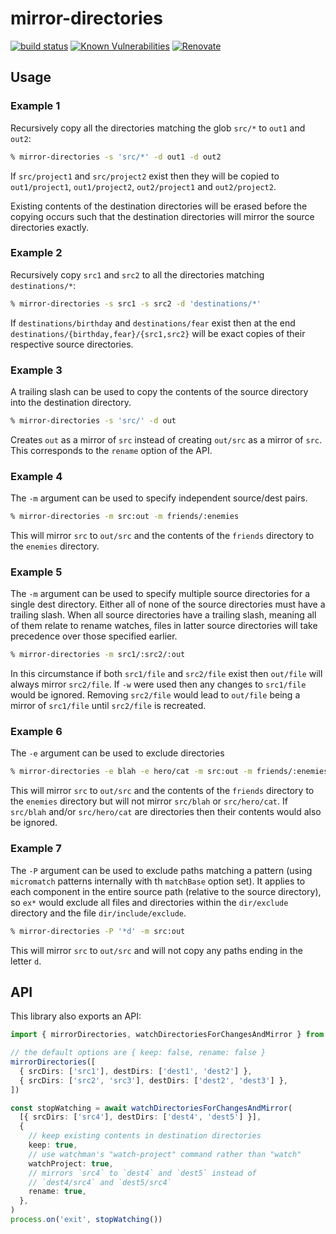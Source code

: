 # mirror-directories

[![build status](https://circleci.com/gh/insidewhy/mirror-directories.png?style=shield)](https://circleci.com/gh/insidewhy/mirror-directories)
[![Known Vulnerabilities](https://snyk.io/test/github/insidewhy/mirror-directories/badge.svg)](https://snyk.io/test/github/insidewhy/mirror-directories)
[![Renovate](https://img.shields.io/badge/renovate-enabled-brightgreen.svg)](https://renovatebot.com)

## Usage

### Example 1

Recursively copy all the directories matching the glob `src/*` to `out1` and `out2`:

```bash
% mirror-directories -s 'src/*' -d out1 -d out2
```

If `src/project1` and `src/project2` exist then they will be copied to `out1/project1`, `out1/project2`, `out2/project1` and `out2/project2`.

Existing contents of the destination directories will be erased before the copying occurs such that the destination directories will mirror the source directories exactly.

### Example 2

Recursively copy `src1` and `src2` to all the directories matching `destinations/*`:

```bash
% mirror-directories -s src1 -s src2 -d 'destinations/*'
```

If `destinations/birthday` and `destinations/fear` exist then at the end `destinations/{birthday,fear}/{src1,src2}` will be exact copies of their respective source directories.

### Example 3

A trailing slash can be used to copy the contents of the source directory into the destination directory.

```bash
% mirror-directories -s 'src/' -d out
```

Creates `out` as a mirror of `src` instead of creating `out/src` as a mirror of `src`. This corresponds to the `rename` option of the API.

### Example 4

The `-m` argument can be used to specify independent source/dest pairs.

```bash
% mirror-directories -m src:out -m friends/:enemies
```

This will mirror `src` to `out/src` and the contents of the `friends` directory to the `enemies` directory.

### Example 5

The `-m` argument can be used to specify multiple source directories for a single dest directory. Either all of none of the source directories must have a trailing slash. When all source directories have a trailing slash, meaning all of them relate to rename watches, files in latter source directories will take precedence over those specified earlier.

```bash
% mirror-directories -m src1/:src2/:out
```

In this circumstance if both `src1/file` and `src2/file` exist then `out/file` will always mirror `src2/file`. If `-w` were used then any changes to `src1/file` would be ignored. Removing `src2/file` would lead to `out/file` being a mirror of `src1/file` until `src2/file` is recreated.

### Example 6

The `-e` argument can be used to exclude directories

```bash
% mirror-directories -e blah -e hero/cat -m src:out -m friends/:enemies
```

This will mirror `src` to `out/src` and the contents of the `friends` directory to the `enemies` directory but will not mirror `src/blah` or `src/hero/cat`. If `src/blah` and/or `src/hero/cat` are directories then their contents would also be ignored.

### Example 7

The `-P` argument can be used to exclude paths matching a pattern (using `micromatch` patterns internally with th `matchBase` option set). It applies to each component in the entire source path (relative to the source directory), so `ex*` would exclude all files and directories within the `dir/exclude` directory and the file `dir/include/exclude`.

```bash
% mirror-directories -P '*d' -m src:out
```

This will mirror `src` to `out/src` and will not copy any paths ending in the letter `d`.

## API

This library also exports an API:

```typescript
import { mirrorDirectories, watchDirectoriesForChangesAndMirror } from 'mirror-directories'

// the default options are { keep: false, rename: false }
mirrorDirectories([
  { srcDirs: ['src1'], destDirs: ['dest1', 'dest2'] },
  { srcDirs: ['src2', 'src3'], destDirs: ['dest2', 'dest3'] },
])

const stopWatching = await watchDirectoriesForChangesAndMirror(
  [{ srcDirs: ['src4'], destDirs: ['dest4', 'dest5'] }],
  {
    // keep existing contents in destination directories
    keep: true,
    // use watchman's "watch-project" command rather than "watch"
    watchProject: true,
    // mirrors `src4` to `dest4` and `dest5` instead of
    // `dest4/src4` and `dest5/src4`
    rename: true,
  },
)
process.on('exit', stopWatching())
```

